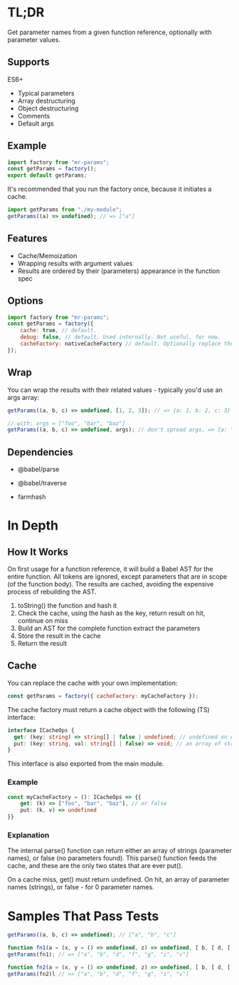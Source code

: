# TL;DR

Get parameter names from a given function reference, optionally with parameter values.

## Supports
ES6+

* Typical parameters
* Array destructuring
* Object destructuring
* Comments
* Default args

## Example


```js
import factory from "mr-params";
const getParams = factory();
export default getParams;
```

It's recommended that you run the factory once, because it initiates a cache.

```js
import getParams from "./my-module";
getParams((a) => undefined); // => ["a"]
```



## Features

* Cache/Memoization
* Wrapping results with argument values
* Results are ordered by their (parameters) appearance in the function spec

## Options

```js
import factory from "mr-params";
const getParams = factory({
	cache: true, // default.
	debug: false, // default. Used internally. Not useful, for now.
	cacheFactory: nativeCacheFactory // default. Optionally replace the caching mechanism
});
```

## Wrap
You can wrap the results with their related values - typically you'd use an args array:

```js
getParams((a, b, c) => undefined, [1, 2, 3]); // => {a: 1, b: 2, c: 3}

// with: args = ["foo", "bar", "baz"]
getParams((a, b, c) => undefined, args); // don't spread args. => {a: "foo", b: "bar", c: "baz"}
```

## Dependencies

* @babel/parse

* @babel/traverse

* farmhash


# In Depth

## How It Works
On first usage for a function reference, it will build a Babel AST for the entire function. All tokens are ignored, except parameters that are in scope (of the function body). The results are cached, avoiding the expensive process of rebuilding the AST.

1. toString() the function and hash it
1. Check the cache, using the hash as the key, return result on hit, continue on miss
1. Build an AST for the complete function extract the parameters
1. Store the result in the cache
1. Return the result

## Cache
You can replace the cache with your own implementation:

```js
const getParams = factory({ cacheFactory: myCacheFactory });
```

The cache factory must return a cache object with the following (TS) interface:

```typescript
interface ICacheOps {
  get: (key: string) => string[] | false | undefined; // undefined on cache miss.
  put: (key: string, val: string[] | false) => void; // an array of strings, or false
}
```

This interface is also exported from the main module.

### Example

```typescript
const myCacheFactory = (): ICacheOps => {{
	get: (k) => ["foo", "bar", "baz"], // or false
	put: (k, v) => undefined
}}
```

### Explanation
The internal parse() function can return either an array of strings (parameter names), or false (no parameters found). This parse() function feeds the cache, and these are the only two states that are ever put().

On a cache miss, get() must return undefined. On hit, an array of parameter names (strings), or false - for 0 parameter names.

# Samples That Pass Tests

```js
getParams((a, b, c) => undefined); // ["a", "b", "c"]

function fn1(a = (x, y = () => undefined, z) => undefined, [ b, [ d, [ f, [ g ] ] ] ], { c: { e: { h: { i } } } }, v) {};
getParams(fn1); // => ["a", "b", "d", "f", "g", "i", "v"]

function fn2(a = (x, y = () => undefined, z) => undefined, [ b, [ d, [ f = 2, [ g = 1 ] = [] ] = [] ] ], { c: { e: { h: { i = 3 } = {} } } }, v) {};
getParams(fn2)l // => ["a", "b", "d", "f", "g", "i", "v"]
```

